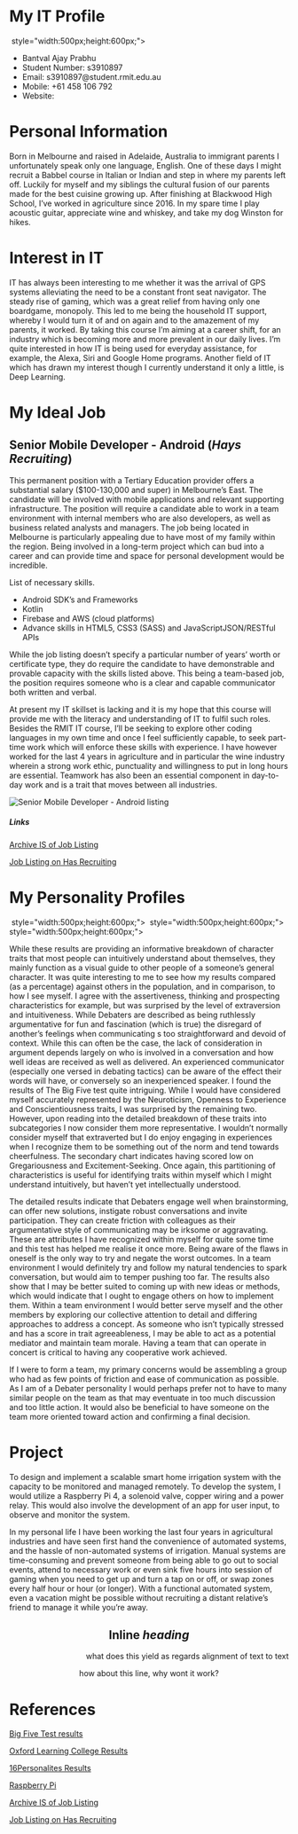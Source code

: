 <!DOCTYPE html>
<html>
  <head>
    <title>Assignment 1</title>
    <link href="css/style.css" rel="stylesheet">
  </head>
<body>
  <h1>My IT Profile</h1>
    <img src="Images\FB_IMG_1614463039031.jpg" alt=""> style="width:500px;height:600px;">
    <p><ul>
      <li>Bantval Ajay Prabhu
      <li>Student Number: s3910897</li>
      <li>Email: s3910897@student.rmit.edu.au</li>
      <li>Mobile: +61 458 106 792</li>
      <li>Website:</li>
    </ul></p>
</body>
</html>
<head>
<body>
<h1>Personal Information</h1>
<p>Born in Melbourne and raised in Adelaide, Australia to immigrant parents I unfortunately speak only one language, English. One of these days I might recruit a Babbel course in Italian or Indian and step in where my parents left off. Luckily for myself and my siblings the cultural fusion of our parents made for the best cuisine growing up. After finishing at Blackwood High School, I’ve worked in agriculture since 2016. In my spare time I play acoustic guitar, appreciate wine and whiskey, and take my dog Winston for hikes.</p>
</body>
</html>
<h1>Interest in IT</h1>
<p>IT has always been interesting to me whether it was the arrival of GPS systems alleviating the need to be a constant front seat navigator. The steady rise of gaming, which was a great relief from having only one boardgame, monopoly. This led to me being the household IT support, whereby I would turn it of and on again and to the amazement of my parents, it worked.
By taking this course I’m aiming at a career shift, for an industry which is becoming more and more prevalent in our daily lives. I’m quite interested in how IT is being used for everyday assistance, for example, the Alexa, Siri and Google Home programs. Another field of IT which has drawn my interest though I currently understand it only a little, is Deep Learning.
</p>
</body>
</html>
<html>
<body>
  <h1>My Ideal Job</h1>
  <h2>Senior Mobile Developer - Android (<em>Hays Recruiting</em>)</h2>
    <p>This permanent position with a Tertiary Education provider offers a substantial salary ($100-130,000 and super) in Melbourne’s East. The candidate will be involved with mobile applications and relevant supporting infrastructure. The position will require a candidate able to work in a team environment with internal members who are also developers, as well as business related analysts and managers. The job being located in Melbourne is particularly appealing due to have most of my family within the region. Being involved in a long-term project which can bud into a career and can provide time and space for personal development would be incredible. </p>
    <p>List of necessary skills.</p>
    <p><ul>
      <li>Android SDK’s and Frameworks</li>
      <li>Kotlin</li>
      <li>Firebase and AWS (cloud platforms)</li>
      <li>Advance skills in HTML5, CSS3 (SASS) and JavaScriptJSON/RESTful APIs</li>
    </ul></p>
    <p>While the job listing doesn’t specify a particular number of years’ worth or certificate type, they do require the candidate to have demonstrable and provable capacity with the skills listed above. This being a team-based job, the position requires someone who is a clear and capable communicator both written and verbal. </p>
    <p>At present my IT skillset is lacking and it is my hope that this course will provide me with the literacy and understanding of IT to fulfil such roles. Besides the RMIT IT course, I’ll be seeking to explore other coding languages in my own time and once I feel sufficiently capable, to seek part-time work which will enforce these skills with experience. I have however worked for the last 4 years in agriculture and in particular the wine industry wherein a strong work ethic, punctuality and willingness to put in long hours are essential. Teamwork has also been an essential component in day-to-day work and is a trait that moves between all industries. </p>
    <img src="Images\Job application 2.jpg" alt="Senior Mobile Developer - Android listing">
  <h5>Links</h5>
    <p><a href="https://archive.is/FK6e7/">Archive IS of Job Listing</a></p>
    <p><a href="https://m.hays.com.au/Job/Detail/senior-mobile-developer---android-vic-eastern-melbourne-en-AU_2484099?q=hays&location=&applyId=JOB_1142389&jobSource=&isSponsored=N&specialismId=&subSpecialismId=&jobName=projects%2Fmineral-balm-174308%2Fjobs%2F101149137740669638&lang=en/">Job Listing on Has Recruiting</a></p>
</body>
</html>
<h1>My Personality Profiles</h1>
<img src="Images\MB Test Results.jpg" alt=""> style="width:500px;height:600px;">
<img src="Images\Big Five main.jpg" alt=""> style="width:500px;height:600px;">
<img src="Images\Oxford Learning COllege.jpg" alt=""> style="width:500px;height:600px;">
<p>While these results are providing an informative breakdown of character traits that most people can intuitively understand about themselves, they mainly function as a visual guide to other people of a someone’s general character. It was quite interesting to me to see how my results compared (as a percentage) against others in the population, and in comparison, to how I see myself. I agree with the assertiveness, thinking and prospecting characteristics for example, but was surprised by the level of extraversion and intuitiveness. While Debaters are described as being ruthlessly argumentative for fun and fascination (which is true) the disregard of another’s feelings when communicating s too straightforward and devoid of context. While this can often be the case, the lack of consideration in argument depends largely on who is involved in a conversation and how well ideas are received as well as delivered. An experienced communicator (especially one versed in debating tactics) can be aware of the effect their words will have, or conversely so an inexperienced speaker. I found the results of The Big Five test quite intriguing. While I would have considered myself accurately represented by the Neuroticism, Openness to Experience and Conscientiousness traits, I was surprised by the remaining two. However, upon reading into the detailed breakdown of these traits into subcategories I now consider them more representative. I wouldn’t normally consider myself that extraverted but I do enjoy engaging in experiences when I recognize them to be something out of the norm and tend towards cheerfulness. The secondary chart indicates having scored low on Gregariousness and Excitement-Seeking. Once again, this partitioning of characteristics is useful for identifying traits within myself which I might understand intuitively, but haven’t yet intellectually understood. </p>
<p>The detailed results indicate that Debaters engage well when brainstorming, can offer new solutions, instigate robust conversations and invite participation. They can create friction with colleagues as their argumentative style of communicating may be irksome or aggravating. These are attributes I have recognized within myself for quite some time and this test has helped me realise it once more. Being aware of the flaws in oneself is the only way to try and negate the worst outcomes. In a team environment I would definitely try and follow my natural tendencies to spark conversation, but would aim to temper pushing too far. The results also show that I may be better suited to coming up with new ideas or methods, which would indicate that I ought to engage others on how to implement them. Within a team environment I would better serve myself and the other members by exploring our collective attention to detail and differing approaches to address a concept. As someone who isn’t typically stressed and has a score in trait agreeableness, I may be able to act as a potential mediator and maintain team morale. Having a team that can operate in concert is critical to having any cooperative work achieved. </p>
<p>If I were to form a team, my primary concerns would be assembling a group who had as few points of friction and ease of communication as possible. As I am of a Debater personality I would perhaps prefer not to have to many similar people on the team as that may eventuate in too much discussion and too little action. It would also be beneficial to have someone on the team more oriented toward action and confirming a final decision. </p>
</body>
</html>
<html>
<body>
  <h1>Project</h1>
  <p>To design and implement a scalable smart home irrigation system with the capacity to be monitored and managed remotely. To develop the system, I would utilize a Raspberry Pi 4, a solenoid valve, copper wiring and a power relay. This would also involve the development of an app for user input, to observe and monitor the system. </p>
  <p>In my personal life I have been working the last four years in agricultural industries and have seen first hand the convenience of automated systems, and the hassle of non-automated systems of irrigation. Manual systems are time-consuming and prevent someone from being able to go out to social events, attend to necessary work or even sink five hours into session of gaming when you need to get up and turn a tap on or off, or swap zones every half hour or hour (or longer). With a functional automated system, even a vacation might be possible without recruiting a distant relative’s friend to manage it while you’re away.</p>
  <p></p>
  <p></p>
  <h2 style="text-align: center;">Inline <em>heading</em></h2>
  <p style="text-align: right;">what does this yield as regards alignment of text to text</p>
  <p style="text-align: center;">how about this line, why wont it work?</p>
  <p></p>
</body>
</html>
<html>
<body>
  <h1>References</h1>
  <p><a href="https://bigfive-test.com/">Big Five Test results</a></p>
  <p><a href="https://www.oxfordcollege.ac/learning-type-quiz/">Oxford Learning College Results</a></p>
  <p><a href="https://www.16personalities.com/">16Personalites Results</a></p>
  <p><a href="https://raspberry.piaustralia.com.au/">Raspberry Pi</a></p>
  <p><a href="https://archive.is/FK6e7/">Archive IS of Job Listing</a></p>
  <p><a href="https://m.hays.com.au/Job/Detail/senior-mobile-developer---android-vic-eastern-melbourne-en-AU_2484099?q=hays&location=&applyId=JOB_1142389&jobSource=&isSponsored=N&specialismId=&subSpecialismId=&jobName=projects%2Fmineral-balm-174308%2Fjobs%2F101149137740669638&lang=en/">Job Listing on Has Recruiting</a></p>
  <p><a href="
  <p><a href="
